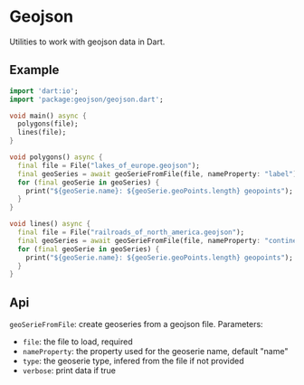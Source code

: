 # Geojson

Utilities to work with geojson data in Dart.

## Example

   ```dart
   import 'dart:io';
   import 'package:geojson/geojson.dart';

   void main() async {
     polygons(file);
     lines(file);
   }

   void polygons() async {
     final file = File("lakes_of_europe.geojson");
     final geoSeries = await geoSerieFromFile(file, nameProperty: "label");
     for (final geoSerie in geoSeries) {
       print("${geoSerie.name}: ${geoSerie.geoPoints.length} geopoints");
     }
   }

   void lines() async {
     final file = File("railroads_of_north_america.geojson");
     final geoSeries = await geoSerieFromFile(file, nameProperty: "continent");
     for (final geoSerie in geoSeries) {
       print("${geoSerie.name}: ${geoSerie.geoPoints.length} geopoints");
     }
   }
   ```

## Api

`geoSerieFromFile`: create geoseries from a geojson file. Parameters:

- `file`: the file to load, required
- `nameProperty`: the property used for the geoserie name, default "name"
- `type`: the geoserie type, infered from the file if not provided
- `verbose`: print data if true
